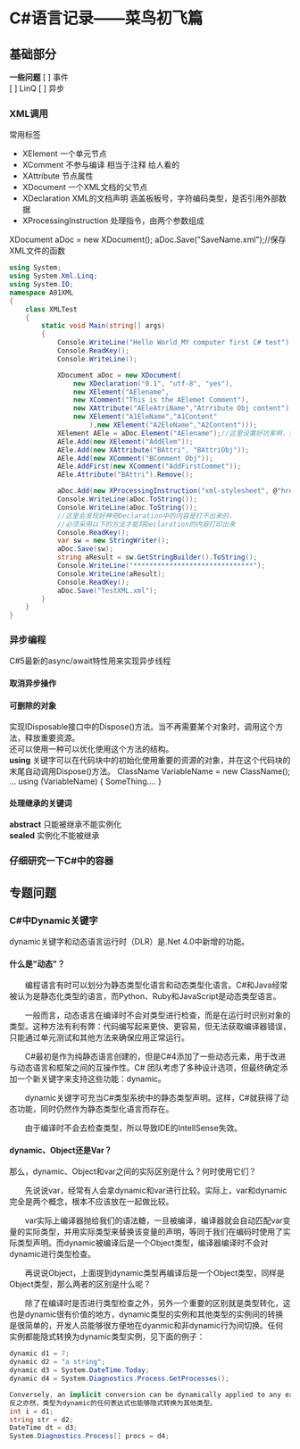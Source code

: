 # C#语言记录——菜鸟初飞篇  

## 基础部分

**一些问题**
[ ] 事件  
[ ] LinQ
[ ] 异步  

### XML调用  

常用标签

+ XElement 一个单元节点
+ XComment 不参与编译 相当于注释 给人看的
+ XAttribute 节点属性
+ XDocument 一个XML文档的父节点
+ XDeclaration XML的文档声明 涵盖板板号，字符编码类型，是否引用外部数据
+ XProcessingInstruction 处理指令，由两个参数组成

XDocument aDoc = new XDocument();
aDoc.Save("SaveName.xml");//保存XML文件的函数  

```C#
using System;
using System.Xml.Linq;
using System.IO;
namespace A01XML
{
    class XMLTest
    {
        static void Main(string[] args)
        {
            Console.WriteLine("Hello World_MY computer first C# test");
            Console.ReadKey();
            Console.WriteLine();

            XDocument aDoc = new XDocument(
                new XDeclaration("0.1", "utf-8", "yes"),
                new XElement("AElename",
                new XComment("This is the AElemet Comment"),
                new XAttribute("AEleAtriName","Atrribute Obj content"),
                new XElement("A1EleName","A1Content"
                    ),new XElement("A2EleName","A2Content")));
            XElement AEle = aDoc.Element("AElename");//这里设置好坑爹啊，完全不能输入错误的字符
            AEle.Add(new XElement("AddElem"));
            AEle.Add(new XAttribute("BAttri", "BAttriObj"));
            AEle.Add(new XComment("BComment Obj"));
            AEle.AddFirst(new XComment("AddFirstCommet"));
            AEle.Attribute("BAttri").Remove();

            aDoc.Add(new XProcessingInstruction("xml-stylesheet", @"href=""stories.css""type=""text/css"""));
            Console.WriteLine(aDoc.ToString());
            Console.WriteLine(aDoc.ToString());
            //这里会发现好神奇Declaration中的内容是打不出来的，
            //必须采用以下的方法才能将Declaration的内容打印出来
            Console.ReadKey();
            var sw = new StringWriter();
            aDoc.Save(sw);
            string aResult = sw.GetStringBuilder().ToString();
            Console.WriteLine("******************************");
            Console.WriteLine(aResult);
            Console.ReadKey();
            aDoc.Save("TestXML.xml");
        }
    }
}
```

### 异步编程  

C#5最新的async/await特性用来实现异步线程

#### 取消异步操作

#### 可删除的对象

实现IDisposable接口中的Dispose()方法。当不再需要某个对象时，调用这个方法，释放重要资源。  
还可以使用一种可以优化使用这个方法的结构。  
**using** 关键字可以在代码块中的初始化使用重要的资源的对象，并在这个代码块的末尾自动调用Dispose()方法。
ClassName VariableName = new ClassName();
...
using (VariableName)
{
    SomeThing....
}  

#### 处理继承的关键词

**abstract** 只能被继承不能实例化  
**sealed** 实例化不能被继承  

### 仔细研究一下C#中的容器

## 专题问题

### C#中Dynamic关键字

dynamic关键字和动态语言运行时（DLR）是.Net 4.0中新增的功能。

#### 什么是"动态"？

　　编程语言有时可以划分为静态类型化语言和动态类型化语言。C#和Java经常被认为是静态化类型的语言，而Python、Ruby和JavaScript是动态类型语言。

　　一般而言，动态语言在编译时不会对类型进行检查，而是在运行时识别对象的类型。这种方法有利有弊：代码编写起来更快、更容易，但无法获取编译器错误，只能通过单元测试和其他方法来确保应用正常运行。

　　C#最初是作为纯静态语言创建的，但是C#4添加了一些动态元素，用于改进与动态语言和框架之间的互操作性。C# 团队考虑了多种设计选项，但最终确定添加一个新关键字来支持这些功能：dynamic。

　　dynamic关键字可充当C#类型系统中的静态类型声明。这样，C#就获得了动态功能，同时仍然作为静态类型化语言而存在。

　　由于编译时不会去检查类型，所以导致IDE的IntellSense失效。

#### dynamic、Object还是Var？

那么，dynamic、Object和var之间的实际区别是什么？何时使用它们？

　　先说说var，经常有人会拿dynamic和var进行比较。实际上，var和dynamic完全是两个概念，根本不应该放在一起做比较。

　　var实际上编译器抛给我们的语法糖，一旦被编译，编译器就会自动匹配var变量的实际类型，并用实际类型来替换该变量的声明，等同于我们在编码时使用了实际类型声明。而dynamic被编译后是一个Object类型，编译器编译时不会对dynamic进行类型检查。

　　再说说Object，上面提到dynamic类型再编译后是一个Object类型，同样是Object类型，那么两者的区别是什么呢？

　　除了在编译时是否进行类型检查之外，另外一个重要的区别就是类型转化，这也是dynamic很有价值的地方，dynamic类型的实例和其他类型的实例间的转换是很简单的，开发人员能够很方便地在dyanmic和非dynamic行为间切换。任何实例都能隐式转换为dynamic类型实例，见下面的例子：

```C#
dynamic d1 = 7;
dynamic d2 = "a string";
dynamic d3 = System.DateTime.Today;
dynamic d4 = System.Diagnostics.Process.GetProcesses();

Conversely, an implicit conversion can be dynamically applied to any expression of type dynamic.
反之亦然，类型为dynamic的任何表达式也能够隐式转换为其他类型。
int i = d1;
string str = d2;
DateTime dt = d3;
System.Diagnostics.Process[] procs = d4;
```
